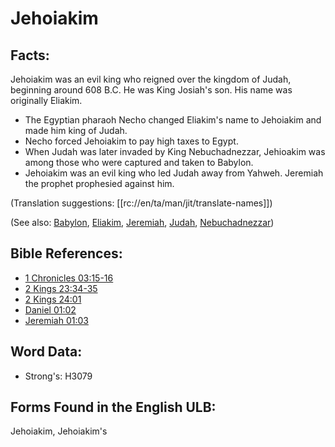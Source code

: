 # Jehoiakim

## Facts:

Jehoiakim was an evil king who reigned over the kingdom of Judah, beginning around 608 B.C. He was King Josiah's son. His name was originally Eliakim.

* The Egyptian pharaoh Necho changed Eliakim's name to Jehoiakim and made him king of Judah.
* Necho forced Jehoiakim to pay high taxes to Egypt.
* When Judah was later invaded by King Nebuchadnezzar, Jehioakim was among those who were captured and taken to Babylon.
* Jehoiakim was an evil king who led Judah away from Yahweh. Jeremiah the prophet prophesied against him.

(Translation suggestions: [[rc://en/ta/man/jit/translate-names]])

(See also: [Babylon](../names/babylon.md), [Eliakim](../names/eliakim.md), [Jeremiah](../names/jeremiah.md), [Judah](../names/kingdomofjudah.md), [Nebuchadnezzar](../names/nebuchadnezzar.md))

## Bible References:

* [1 Chronicles 03:15-16](rc://en/tn/help/1ch/03/15)
* [2 Kings 23:34-35](rc://en/tn/help/2ki/23/34)
* [2 Kings 24:01](rc://en/tn/help/2ki/24/01)
* [Daniel 01:02](rc://en/tn/help/dan/01/02)
* [Jeremiah 01:03](rc://en/tn/help/jer/01/03)

## Word Data:

* Strong's: H3079

## Forms Found in the English ULB:

Jehoiakim, Jehoiakim's

